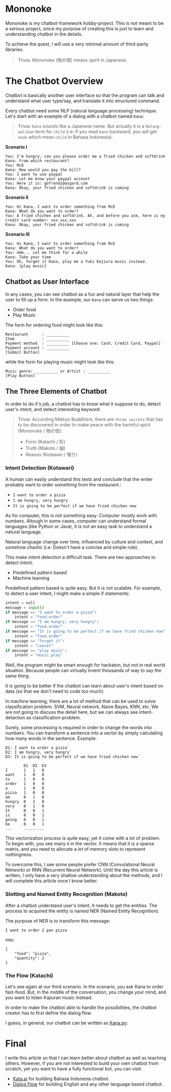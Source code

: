 # Mononoke

Mononoke is my chatbot-framework hobby-project. This is not meant to be a serious project, since my purpose of creating this is just to learn and understanding chatbot in the details.

To achieve the quest, I will use a very minimal amount of third-party libraries.

> Trivia: Mononoke (物の怪) means spirit in Japanese.

# The Chatbot Overview

Chatbot is basically another user interface so that the program can talk and understand what user type/say, and translate it into structured command.

Every chatbot need some NLP (natural language processing) technique. Let's start with an example of a dialog with a chatbot named `Kana`:

> Trivia: `Kana` sounds like a Japanese name. But actually it is a `Malang-walikan` term for `child` (i.e: If you read `kana` backward, you will get `anak` which mean `child` in Bahasa Indonesia).

__Scenario I__

```
You: I'm hungry, can you please order me a fried chicken and softdrink
Kana: From which restaurant?
You: McD
Kana: How would you pay the bill?
You: I want to use paypal
Kana: Let me know your paypal account
You: Here it is: gofrendi@asgard.com
Kana: Okay, your fried chicken and softdrink is coming
```

__Scenario II__

```
You: Hi Kana, I want to order something from McD
Kana: What do you want to order?
You: A fried chichen and softdrink. Ah, and before you ask, here is my credit card number: xxx.xxx.xxx
Kana: Okay, your fried chicken and softdrink is coming
```

__Scenario III__
```
You: Hi Kana, I want to order something from McD
Kana: What do you want to order?
You: Umm... Let me think for a while
Kana: Take your time
You: Oh, forget it Kana, play me a Yuki Kajiura music instead.
Kana: [play music]
```

## Chatbot as User Interface

In any cases, you can see chatbot as a fun and natural layer that help the user to fill up a form. In the example, our `Kana` can serve us two things:
* Order food
* Play Music

The form for ordering food might look like this:

```
Restaurant      : __________
Item            : __________
Payment method  : __________ [Choose one: Cash, Credit Card, Paypal]
Payment account : __________
[Submit Button]
```

while the form for playing music might look like this:

```
Music genre: __________ or Artist : __________
[Play Button]
```

## The Three Elements of Chatbot

In order to do it's job, a chatbot has to know what it suppose to do, detect user's intent, and detect interesting keyword:

> Trivia: According Mikkyo Buddhism, there are `three secrets` that has to be discovered in order to make peace with the harmful spirit (Mononoke / 物の怪):  
> * Form (Katachi / 形)
> * Truth (Makoto / 誠)
> * Reason (Kotawari / 理り)

### Intent Detection (Kotawari)

A human can easily understand this texts and conclude that the writer probably want to order something from the restaurant.:
* `I want to order a pizza`
* `I am hungry, very hungry`
* `It is going to be perfect if we have fried chicken now`

As for computer, this is not something easy. Computer mostly work with numbers. Altough in some cases, computer can understand formal languages (like Python or Java), it is not an easy task to understand a natural language.

Natural language change over time, influenced by culture and context, and somehow chaotic (i.e: Doesn't have a concise and simple rule).

This make intent detection a difficult task. There are two approaches to detect intent:
* Predefined pattern based
* Machine learning

Predefined pattern based is quite easy. But it is not scalable. For example, to detect  a user intent, I might make a simple if statements:

```python
intent = null
message = input()
if message == "I want to order a pizza":
    intent = "food.order"
if message == "I am hungry, very hungry":
    intent = "food.order"
if message == "It is going to be perfect if we have fried chicken now":
    intent = "food.order"
if message == "forget it":
    intent = "cancel"
if message == "play music":
    intent = "music.play"
```

Well, the program might be smart enough for hackaton, but not in real world situation. Because people can virtually invent thousands of way to say the same thing.

It is going to be better if the chatbot can learn about user's intent based on data (so that we don't need to code too much).

In machine learning, there are a lot of method that can be used to solve classification problem. SVM, Neural network, Naive Bayes, KNN, etc. We are not going to discuss the detail here, but we can always see intent-detaction as classification-problem.

Surely, some processing is required in order to change the words into numbers. You can transform a sentence into a vector by simply calculating how many words in the sentence. Example:

```
D1: I want to order a pizza`
D2: I am hungry, very hungry`
D3: It is going to be perfect if we have fried chicken now`

        D1  D2  D3
I       1   1   0
want    1   0   0
to      1   0   0
order   1   0   0
a       1   0   0
pizza   1   0   0
am      0   1   0
hungry  0   2   0
very    0   1   0
It      0   0   1
is      0   0   1
going   0   0   1
be      0   0   1
...     .........
```

This vectorization process is quite easy, yet it come with a lot of problem. To begin with, you see many `0` in the vector. It means that it is a sparse matrix, and you need to allocate a lot of memory slots to represent nothingness.

To overcome this, I see some people prefer CNN (Convulational Neural Network) or RNN (Recurrent Neural Network). Until the day this article is written, I only have a very shallow understanding about the methods, and I will complete this article once I know better.

### Slotting and Named Entity Recognition (Makoto)

After a chatbot understand user's intent, it needs to get the entities. The process to acquired the entity is named NER (Named Entity Recognition).

The purpose of NER is to transform this message:

```
I want to order 2 pan pizza
```

into:

```
{
    "food": "pizza",
    "quantity": 2
}
```

### The Flow (Katachi)

Let's see again at our third scenario. In the scenario, you ask Kana to order fast-food. But, in the middle of the conversation, you change your mind, and you want to listen Kajiuran music instead.

In order to make the chatbot able to handle the possibilities, the chatbot creator has to first define the dialog flow.

I guess, in general, our chatbot can be written as [Kana.py](example/kana.py):


# Final

I write this article so that I can learn better about chatbot as well as teaching others. However, if you are not interested to build your own chatbot from scratch, yet you want to have a fully functional bot, you can visit:

* [Kata.ai](https://kata.ai/) for building Bahasa Indonesia chatbot.
* [Dialog Flow](https://dialogflow.com/) for building English and any other language based chatbot.